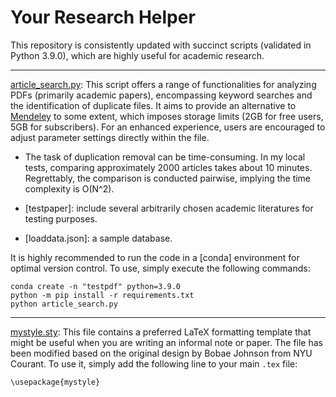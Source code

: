 # Your Research Helper

This repository is consistently updated with succinct scripts (validated in Python 3.9.0), which are highly useful for academic research.

****

[article_search.py](https://github.com/StevenZhang0116/res-helper/blob/main/article_search.py): This script offers a range of functionalities for analyzing PDFs (primarily academic papers), encompassing keyword searches and the identification of duplicate files. It aims to provide an alternative to [Mendeley](https://www.mendeley.com/) to some extent, which imposes storage limits (2GB for free users, 5GB for subscribers). For an enhanced experience, users are encouraged to adjust parameter settings directly within the file.

* The task of duplication removal can be time-consuming. In my local tests, comparing approximately 2000 articles takes about 10 minutes. Regrettably, the comparison is conducted pairwise, implying the time complexity is O(N^2).

* [testpaper]: include several arbitrarily chosen academic literatures for testing purposes.

* [loaddata.json]: a sample database.

It is highly recommended to run the code in a [conda] environment for optimal version control. To use, simply execute the following commands:
```
conda create -n "testpdf" python=3.9.0
python -m pip install -r requirements.txt
python article_search.py
```

****
[mystyle.sty](https://github.com/StevenZhang0116/res-helper/blob/main/mystyle.sty): This file contains a preferred LaTeX formatting template that might be useful when you are writing an informal note or paper. The file has been modified based on the original design by Bobae Johnson from NYU Courant. To use it, simply add the following line to your main `.tex` file:
```
\usepackage{mystyle}
```